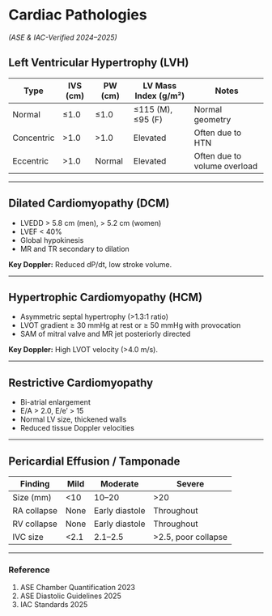 # Cardiac Pathologies
*(ASE & IAC-Verified 2024–2025)*

## Left Ventricular Hypertrophy (LVH)
| Type | IVS (cm) | PW (cm) | LV Mass Index (g/m²) | Notes |
|------|-----------|---------|-----------------------|--------|
| Normal | ≤1.0 | ≤1.0 | ≤115 (M), ≤95 (F) | Normal geometry |
| Concentric | >1.0 | >1.0 | Elevated | Often due to HTN |
| Eccentric | >1.0 | Normal | Elevated | Often due to volume overload |

---

## Dilated Cardiomyopathy (DCM)
- LVEDD > 5.8 cm (men), > 5.2 cm (women)  
- LVEF < 40%  
- Global hypokinesis  
- MR and TR secondary to dilation  

**Key Doppler:** Reduced dP/dt, low stroke volume.

---

## Hypertrophic Cardiomyopathy (HCM)
- Asymmetric septal hypertrophy (>1.3:1 ratio)  
- LVOT gradient ≥ 30 mmHg at rest or ≥ 50 mmHg with provocation  
- SAM of mitral valve and MR jet posteriorly directed  

**Key Doppler:** High LVOT velocity (>4.0 m/s).

---

## Restrictive Cardiomyopathy
- Bi-atrial enlargement  
- E/A > 2.0, E/e′ > 15  
- Normal LV size, thickened walls  
- Reduced tissue Doppler velocities  

---

## Pericardial Effusion / Tamponade
| Finding | Mild | Moderate | Severe |
|----------|-------|-----------|---------|
| Size (mm) | <10 | 10–20 | >20 |
| RA collapse | None | Early diastole | Throughout |
| RV collapse | None | Early diastole | Throughout |
| IVC size | <2.1 | 2.1–2.5 | >2.5, poor collapse |

---

### Reference
1. ASE Chamber Quantification 2023  
2. ASE Diastolic Guidelines 2025  
3. IAC Standards 2025  
